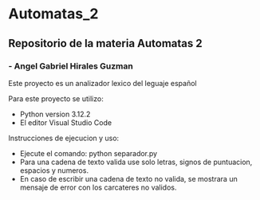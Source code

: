 # Automatas_2
## Repositorio de la materia Automatas 2
### - Angel Gabriel Hirales Guzman

Este proyecto es un analizador lexico del leguaje español

Para este proyecto se utilizo:
- Python version 3.12.2
- El editor Visual Studio Code

Instrucciones de ejecucion y uso:
- Ejecute el comando: python separador.py
- Para una cadena de texto valida use solo letras, signos de puntuacion, espacios y numeros.
- En caso de escribir una cadena de texto no valida, se mostrara un mensaje de error con los carcateres no validos.
